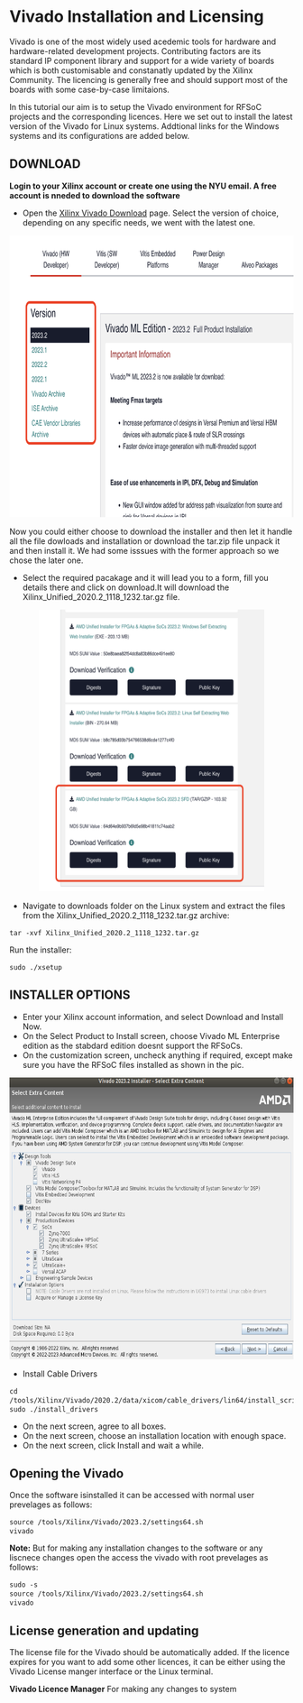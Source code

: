 # Vivado Installation and Licensing

Vivado is one of the most widely used acedemic tools for hardware and hardware-related development projects. Contributing factors are its standard IP component library and support for a wide variety of boards which is both customisable and constanatly updated by the Xilinx Community. The licencing is generally free and should support most of the boards with some case-by-case limitaions.

In this tutorial our aim is to setup the Vivado environment for RFSoC projects and the corresponding licences. Here we set out to install the latest version of the Vivado for Linux systems. Addtional links for the Windows systems and its configurations are added below. 

## DOWNLOAD

**Login to your Xilinx account or create one using the NYU email. A free account is nneded to download the software**

* Open the [Xilinx Vivado Download](https://www.xilinx.com/support/download.html) page. Select the version of choice, depending on any specific needs, we went with the latest one.

<p align="center">
<img src="pic1.png" alt="Alt Text" width="700" height="500">
</p>

Now you could either choose to download the installer and then let it handle all the file dowloads and installation or download the tar.zip file unpack it and then install it. We had some isssues with the former approach so we chose the later one. 
* Select the required pacakage and it will lead you to a form, fill you details there and click on download.It will download the Xilinx_Unified_2020.2_1118_1232.tar.gz file.

<p align="center">
<img src="pic2.png" alt="Alt Text" width="400" height="500">
</p>

* Navigate to downloads folder on the Linux system and extract the files from the Xilinx_Unified_2020.2_1118_1232.tar.gz archive: 
```
tar -xvf Xilinx_Unified_2020.2_1118_1232.tar.gz
```

Run the installer: 
```
sudo ./xsetup
```
## INSTALLER OPTIONS
* Enter your Xilinx account information, and select Download and Install Now.
* On the Select Product to Install screen, choose Vivado ML Enterprise edition as the stabdard edition doesnt support the RFSoCs.
* On the customization screen, uncheck anything if required, except make sure you have the RFSoC files installed as shown in the pic.

<p align="center">
<img src="pic31.png" alt="Alt Text" width="700" height="500">
</p>

* Install Cable Drivers
```
cd /tools/Xilinx/Vivado/2020.2/data/xicom/cable_drivers/lin64/install_script/install_drivers
sudo ./install_drivers
```

* On the next screen, agree to all boxes.
* On the next screen, choose an installation location with enough space.
* On the next screen, click Install and wait a while.

## Opening the Vivado 
Once the software isinstalled it can be accessed with normal user prevelages as follows:
```
source /tools/Xilinx/Vivado/2023.2/settings64.sh
vivado
```

**Note:** But for making any installation changes to the software or any liscnece changes open the access the vivado with root prevelages as follows:
```
sudo -s
source /tools/Xilinx/Vivado/2023.2/settings64.sh
vivado
```
  
## License generation and updating

The license file for the Vivado should be automatically added. If the licence expires for you want to add some other licences, it can be either using the Vivado License manger interface or the Linux terminal.

**Vivado Licence Manager**
For making any changes to system 
